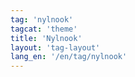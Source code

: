 ```yaml
---
tag: 'nylnook'
tagcat: 'theme'
title: 'Nylnook'
layout: 'tag-layout'
lang_en: '/en/tag/nylnook'
---
```

